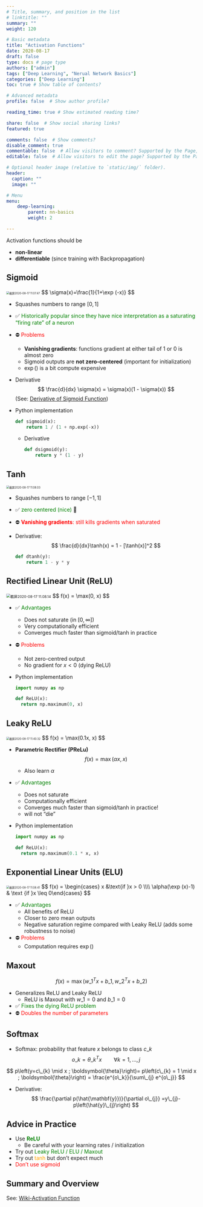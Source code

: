 ```yaml
---
# Title, summary, and position in the list
# linktitle: ""
summary: ""
weight: 120

# Basic metadata
title: "Activation Functions"
date: 2020-08-17
draft: false
type: docs # page type
authors: ["admin"]
tags: ["Deep Learning", "Nerual Network Basics"]
categories: ["Deep Learning"]
toc: true # Show table of contents?

# Advanced metadata
profile: false  # Show author profile?

reading_time: true # Show estimated reading time?

share: false  # Show social sharing links?
featured: true

comments: false  # Show comments?
disable_comment: true
commentable: false  # Allow visitors to comment? Supported by the Page, Post, and Docs content types.
editable: false  # Allow visitors to edit the page? Supported by the Page, Post, and Docs content types.

# Optional header image (relative to `static/img/` folder).
header:
  caption: ""
  image: ""

# Menu
menu: 
    deep-learning:
        parent: nn-basics
        weight: 2

---
```


Activation functions should be 

- **non-linear**
- **differentiable** (since training with Backpropagation)

## Sigmoid

<img src="https://raw.githubusercontent.com/EckoTan0804/upic-repo/master/uPic/截屏2020-08-17%2011.07.47.png" alt="截屏2020-08-17 11.07.47" style="zoom:50%;" />
$$
\sigma(x)=\frac{1}{1+\exp (-x)}
$$

- Squashes numbers to range $[0,1]$

- ✅ <span style="color:green">Historically popular since they have nice interpretation as a saturating “firing rate” of a neuron</span>

- ⛔️ <span style="color:red">Problems</span>

  - **Vanishing gradients**: functions gradient at either tail of $1$ or $0$ is almost zero
  - Sigmoid outputs are **not zero-centered** (important for initialization)
  - $\exp()$ is a bit compute expensive

- Derivative
  $$
  \frac{d}{dx} \sigma(x) = \sigma(x)(1 - \sigma(x))
  $$
  (See: [Derivative of Sigmoid Function](https://math.stackexchange.com/questions/78575/derivative-of-sigmoid-function-sigma-x-frac11e-x))

- Python implementation

  ```python
  def sigmoid(x):
      return 1 / (1 + np.exp(-x))
  ```

  - Derivative

    ```python
    def dsigmoid(y):
        return y * (1 - y)
    ```

## Tanh

<img src="https://raw.githubusercontent.com/EckoTan0804/upic-repo/master/uPic/截屏2020-08-17%2011.08.03.png" alt="截屏2020-08-17 11.08.03" style="zoom:50%;" />

- Squashes numbers to range $[-1,1]$

- ✅ <span style="color:green">zero centered (nice)</span> :clap:
- ⛔️ <span style="color:red">**Vanishing gradients**: still kills gradients when saturated</span>

- Derivative:
  $$
  \frac{d}{dx}\tanh(x) = 1 - [\tanh(x)]^2
  $$

  ```python
  def dtanh(y):
      return 1 - y * y
  ```

## Rectified Linear Unit (ReLU)

<img src="https://raw.githubusercontent.com/EckoTan0804/upic-repo/master/uPic/截屏2020-08-17%2011.08.14.png" alt="截屏2020-08-17 11.08.14" style="zoom: 67%;" />
$$
f(x) = \max(0, x)
$$

- ✅ <span style="color:green">Advantages</span>
  - Does not saturate (in $[0, \infty]$)
  - Very computationally efficient
  - Converges much faster than sigmoid/tanh in practice

- ⛔️ <span style="color:red">Problems</span>

  - Not zero-centred output
  - No gradient for $x < 0$ (dying ReLU)

- Python implementation

  ```python
  import numpy as np
  
  def ReLU(x):
  	return np.maximum(0, x)
  ```

  

## Leaky ReLU

<img src="https://raw.githubusercontent.com/EckoTan0804/upic-repo/master/uPic/截屏2020-08-17%2011.40.32.png" alt="截屏2020-08-17 11.40.32" style="zoom:50%;" />
$$
f(x) = \max(0.1x, x)
$$

- **Parametric Rectifier (PReLu)**
  $$
  f(x) = \max(\alpha x, x)
  $$

  - Also learn $\alpha$

- ✅ <span style="color:green">Advantages</span>

  - Does not saturate
  - Computationally efficient
  - Converges much faster than sigmoid/tanh in practice!
  - will not “die”

- Python implementation

  ```python
  import numpy as np
  
  def ReLU(x):
  	return np.maximum(0.1 * x, x)
  ```

## Exponential Linear Units (ELU)

<img src="https://raw.githubusercontent.com/EckoTan0804/upic-repo/master/uPic/截屏2020-08-17 11.08.41.png" alt="截屏2020-08-17 11.08.41" style="zoom: 50%;" />
$$
f(x) = \begin{cases} x &\text{if }x > 0 \\\\
\alpha(\exp (x)-1) & \text {if }x \leq 0\end{cases}
$$

- ✅ <span style="color:green">Advantages</span>
  - All benefits of ReLU
  - Closer to zero mean outputs
  - Negative saturation regime compared with Leaky ReLU (adds some robustness to noise)
- ⛔️ <span style="color:red">Problems</span>
  - Computation requires $\exp()$

## Maxout

$$
f(x) = \max \left(w\_{1}^{T} x+b\_{1}, w\_{2}^{T} x+b\_{2}\right)
$$

- Generalizes ReLU and Leaky ReLU
  - ReLU is Maxout with $w\_1 =0$ and $b\_1 = 0$
- ✅ <span style="color:green">Fixes the dying ReLU problem</span>
- ⛔️ <span style="color:red">Doubles the number of parameters</span>

## Softmax

- Softmax: probability that feature $x$ belongs to class $c\_k$
  $$
  o\_k = \theta\_k^Tx \qquad \forall k = 1, \dots, j
  $$

$$
p\left(y=c\_{k} \mid x ; \boldsymbol{\theta}\right)= p\left(c\_{k} = 1 \mid x ; \boldsymbol{\theta}\right) = \frac{e^{o\_k}}{\sum\_{j} e^{o\_j}}
$$

- Derivative:
  $$
  \frac{\partial p(\hat{\mathbf{y}})}{\partial o\_{j}} =y\_{j}-p\left(\hat{y}\_{j}\right)
  $$

## Advice in Practice

- Use <span style="color:green">**ReLU**</span>
  - Be careful with your learning rates / initialization
- Try out <span style="color:green">Leaky ReLU / ELU / Maxout</span>
- Try out <span style="color:orange">tanh</span> but don’t expect much
- <span style="color:red">Don’t use sigmoid</span>

## Summary and Overview

See: [Wiki-Activation Function](https://en.wikipedia.org/wiki/Activation_function)

